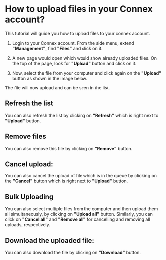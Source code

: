 
# How to upload files in your Connex account?

This tutorial will guide you how to upload files to your connex account.

1. Login to your Connex account. From the side menu, extend **"Management"**, find **"Files"** and click on it.

 

2. A new page would open which would show already uploaded files. On the top of the page, look for **"Upload"** button and click on it.
 
3. Now, select the file from your computer and click again on the **"Upload"** button as shown in the image below. 
 
The file will now upload and can be seen in the list.

## Refresh the list

You can also refresh the list by clicking on **"Refresh"** which is right next to **"Upload"** button.

## Remove files

You can also remove this file by clicking on **"Remove"** button.

## Cancel upload:

You can also cancel the upload of file which is in the queue by clicking on the **"Cancel"** button which is right next to **"Upload"** button.

## Bulk Uploading

You can also select multiple files from the computer and then upload them all simultaneously, by clicking on **"Upload all"** button.
Similarly, you can click on **"Cancel all"** and **"Remove all"** for cancelling and removing all uploads, respectively.



## Download the uploaded file:

You can also download the file by clicking on **"Download"** button.
 
